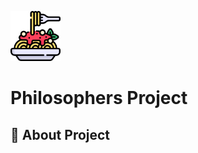 <a name="readme-top"></a>
<div aling="center">
 <!-- logo-->
 <a href="https://github.com/ybounite/Philosophers">
 <img src="README_files/logo.png" alt="Logo" width="80" height="80">
 </a>
 
  <!-- Project Name -->
  <h1>Philosophers Project</h1>

  ## 📜 About Project